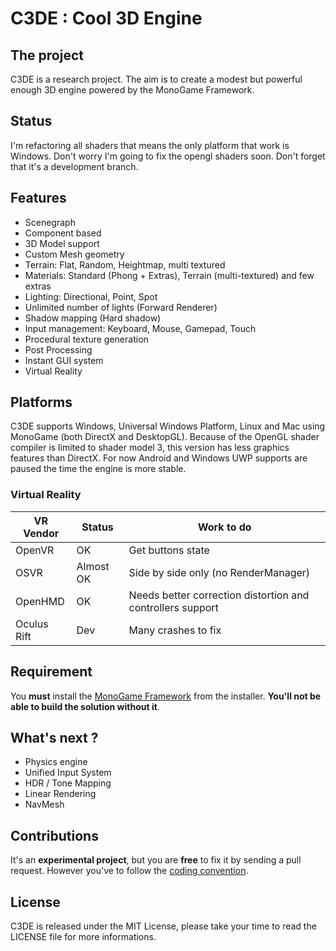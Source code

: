 C3DE : Cool 3D Engine
=====================

## The project
C3DE is a research project. The aim is to create a modest but powerful enough 3D engine powered by the MonoGame Framework.

## Status
I'm refactoring all shaders that means the only platform that work is Windows. Don't worry I'm going to fix the opengl shaders soon. Don't forget that it's a development branch.

## Features
- Scenegraph
- Component based
- 3D Model support
- Custom Mesh geometry
- Terrain: Flat, Random, Heightmap, multi textured
- Materials: Standard (Phong + Extras), Terrain (multi-textured) and few extras
- Lighting: Directional, Point, Spot
- Unlimited number of lights (Forward Renderer)
- Shadow mapping (Hard shadow)
- Input management: Keyboard, Mouse, Gamepad, Touch
- Procedural texture generation
- Post Processing
- Instant GUI system
- Virtual Reality

## Platforms
C3DE supports Windows, Universal Windows Platform, Linux and Mac using MonoGame (both DirectX and DesktopGL). Because of the OpenGL shader compiler is limited to shader model 3, this version has less graphics features than DirectX. 
For now Android and Windows UWP supports are paused the time the engine is more stable.

### Virtual Reality
| VR Vendor | Status | Work to do |
|-----------|--------|------------|
| OpenVR    | OK     | Get buttons state |
| OSVR      | Almost OK | Side by side only (no RenderManager) |
| OpenHMD   | OK     | Needs better correction distortion and controllers support |
| Oculus Rift | Dev | Many crashes to fix |

## Requirement
You **must** install the [MonoGame Framework](http://www.monogame.net/downloads/) from the installer. **You'll not be able to build the solution without it**.

## What's next ?
- Physics engine
- Unified Input System
- HDR / Tone Mapping
- Linear Rendering
- NavMesh

## Contributions
It's an **experimental project**, but you are **free** to fix it by sending a pull request. However you've to follow the [coding convention](https://msdn.microsoft.com/en-US/library/ff926074.aspx). 

## License
C3DE is released under the MIT License, please take your time to read the LICENSE file for more informations.
